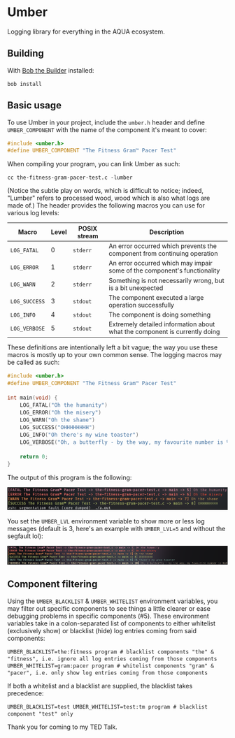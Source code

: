 # Umber

Logging library for everything in the AQUA ecosystem.

## Building

With [Bob the Builder](https://github.com/inobulles/bob) installed:

```console
bob install
```

## Basic usage

To use Umber in your project, include the `umber.h` header and define `UMBER_COMPONENT` with the name of the component it's meant to cover:

```c
#include <umber.h>
#define UMBER_COMPONENT "The Fitness Gram™ Pacer Test"
```

When compiling your program, you can link Umber as such:

```console
cc the-fitness-gram-pacer-test.c -lumber
```

(Notice the subtle play on words, which is difficult to notice; indeed, "Lumber" refers to processed wood, wood which is also what logs are made of.)
The header provides the following macros you can use for various log levels:

|Macro        |Level|POSIX stream|Description|
|-------------|-----|------------|-----------|
|`LOG_FATAL`  |0    |`stderr`    |An error occurred which prevents the component from continuing operation|
|`LOG_ERROR`  |1    |`stderr`    |An error occurred which may impair some of the component's functionality|
|`LOG_WARN`   |2    |`stderr`    |Something is not necessarily wrong, but is a bit unexpected|
|`LOG_SUCCESS`|3    |`stdout`    |The component executed a large operation successfully|
|`LOG_INFO`   |4    |`stdout`    |The component is doing something|
|`LOG_VERBOSE`|5    |`stdout`    |Extremely detailed information about what the component is currently doing|

These definitions are intentionally left a bit vague; the way you use these macros is mostly up to your own common sense.
The logging macros may be called as such:

```c
#include <umber.h>
#define UMBER_COMPONENT "The Fitness Gram™ Pacer Test"

int main(void) {
	LOG_FATAL("Oh the humanity")
	LOG_ERROR("Oh the misery")
	LOG_WARN("Oh the shame")
	LOG_SUCCESS("OHHHHHHHH")
	LOG_INFO("Oh there's my wine toaster")
	LOG_VERBOSE("Oh, a butterfly - by the way, my favourite number is %d", *(volatile int*) 0)

	return 0;
}
```

The output of this program is the following:

![The Fitness Gram™ Pacer Test](pics/out.png)

You set the `UMBER_LVL` environment variable to show more or less log messages (default is 3, here's an example with `UMBER_LVL=5` and without the segfault lol):

![The Fitness Gram™ Pacer Test](pics/lvl-out.png)

## Component filtering

Using the `UMBER_BLACKLIST` & `UMBER_WHITELIST` environment variables, you may filter out specific components to see things a little clearer or ease debugging problems in specific components (#5).
These environment variables take in a colon-separated list of components to either whitelist (exclusively show) or blacklist (hide) log entries coming from said components:

```console
UMBER_BLACKLIST=the:fitness program # blacklist components "the" & "fitness", i.e. ignore all log entries coming from those components
UMBER_WHITELIST=gram:pacer program # whitelist components "gram" & "pacer", i.e. only show log entries coming from those components
```

If both a whitelist and a blacklist are supplied, the blacklist takes precedence:

```components
UMBER_BLACKLIST=test UMBER_WHITELIST=test:tm program # blacklist component "test" only
```

Thank you for coming to my TED Talk.
